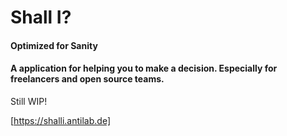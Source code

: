 # Shall I?

#### Optimized for Sanity

#### A application for helping you to make a decision. Especially for freelancers and open source teams. 
Still WIP!

[https://shalli.antilab.de]
